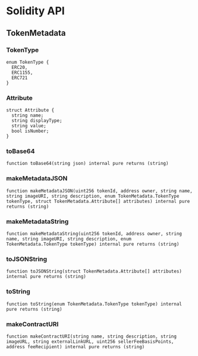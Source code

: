 # Solidity API

## TokenMetadata

### TokenType

```solidity
enum TokenType {
  ERC20,
  ERC1155,
  ERC721
}
```

### Attribute

```solidity
struct Attribute {
  string name;
  string displayType;
  string value;
  bool isNumber;
}
```

### toBase64

```solidity
function toBase64(string json) internal pure returns (string)
```

### makeMetadataJSON

```solidity
function makeMetadataJSON(uint256 tokenId, address owner, string name, string imageURI, string description, enum TokenMetadata.TokenType tokenType, struct TokenMetadata.Attribute[] attributes) internal pure returns (string)
```

### makeMetadataString

```solidity
function makeMetadataString(uint256 tokenId, address owner, string name, string imageURI, string description, enum TokenMetadata.TokenType tokenType) internal pure returns (string)
```

### toJSONString

```solidity
function toJSONString(struct TokenMetadata.Attribute[] attributes) internal pure returns (string)
```

### toString

```solidity
function toString(enum TokenMetadata.TokenType tokenType) internal pure returns (string)
```

### makeContractURI

```solidity
function makeContractURI(string name, string description, string imageURL, string externalLinkURL, uint256 sellerFeeBasisPoints, address feeRecipient) internal pure returns (string)
```

